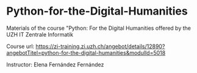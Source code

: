 # Python-for-the-Digital-Humanities
Materials of the course "Python: For the Digital Humanities offered by the UZH IT Zentrale Informatik

Course url: https://zi-training.zi.uzh.ch/angebot/details/12890?angebotTitel=python-for-the-digital-humanities&modulId=5018

Instructor: Elena Fernández Fernández
